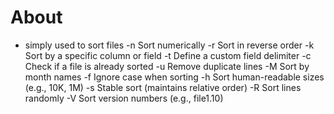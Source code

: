 # About
- simply used to sort files
    -n	Sort numerically
    -r	Sort in reverse order
    -k	Sort by a specific column or field
    -t	Define a custom field delimiter
    -c	Check if a file is already sorted
    -u	Remove duplicate lines
    -M	Sort by month names
    -f	Ignore case when sorting
    -h	Sort human-readable sizes (e.g., 10K, 1M)
    -s	Stable sort (maintains relative order)
    -R	Sort lines randomly
    -V	Sort version numbers (e.g., file1.10)
